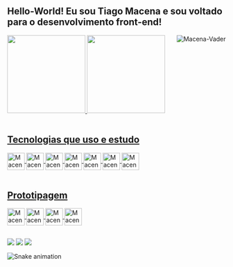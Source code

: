 ## Hello-World! Eu sou Tiago Macena e sou voltado para o desenvolvimento front-end!
<div align="left">
  <a href="https://github.com/thmacena">
 <img height="180em" src="https://github-readme-stats.vercel.app/api?username=thmacena&show_icons=true&theme=great-gatsby&include_all_commits=true&count_private=true"/>
  <img height="180em" src="https://github-readme-stats.vercel.app/api/top-langs/?username=thmacena&layout=compact&langs_count=7&theme=great-gatsby"/>
    <img align="right" alt="Macena-Vader" src="https://i.pinimg.com/originals/30/24/a3/3024a38fa366e7ac5de7c6af7b6361a3.gif"</img> 
</div>
  
 
 
<div style="display: inline_block"><br>
  <h2>Tecnologias que uso e estudo</h2>
  
  <img align="center" alt="Macena-HTML" height="40" width="40" src="https://cdn.jsdelivr.net/gh/devicons/devicon/icons/html5/html5-plain.svg">
  <img align="center" alt="Macena-CSS" height="40" width="40" src="https://cdn.jsdelivr.net/gh/devicons/devicon/icons/css3/css3-plain.svg">
  <img align="center" alt="Macena-Js" height="40" width="40" src="https://cdn.jsdelivr.net/gh/devicons/devicon/icons/javascript/javascript-plain.svg">  
  <img align="center" alt="Macena-React" height="40" width="40" src="https://cdn.jsdelivr.net/gh/devicons/devicon/icons/react/react-original.svg">  
  <img align="center" alt="Macena-Python" height="40" width="40" src="https://cdn.jsdelivr.net/gh/devicons/devicon/icons/python/python-original.svg">  
  <img align="center" alt="Macena-Angular" height="40" width="40" src="https://cdn.jsdelivr.net/gh/devicons/devicon/icons/angularjs/angularjs-plain.svg">
  <img align="center" alt="Macena-Bootstrap" height="40" width="40" src="https://cdn.jsdelivr.net/gh/devicons/devicon/icons/bootstrap/bootstrap-plain.svg">
  
 </div>
  
  
  
  <div style="display: inline_block"><br>
    <h2>Prototipagem</h2>
    <img align="center" alt="Macena-Ps" heigh="40" width="40" src="https://cdn.jsdelivr.net/gh/devicons/devicon/icons/photoshop/photoshop-line.svg">
    <img align="center" alt="Macena-figma" heigh="40" width="40" src="https://cdn.jsdelivr.net/gh/devicons/devicon/icons/figma/figma-original.svg">
    <img align="center" alt="Macena-Ai" heigh="40" width="40" src="https://cdn.jsdelivr.net/gh/devicons/devicon/icons/illustrator/illustrator-line.svg">
    <img align="center" alt="Macena-xd" heigh="40" width="40" src="https://cdn.jsdelivr.net/gh/devicons/devicon/icons/xd/xd-line.svg">
  </div>
  
 ##
  
  <div>
     <a href="https://instagram.com/thmacena" target="_blank"><img src="https://img.shields.io/badge/Instagram-E4405F?style=for-the-badge&logo=instagram&logoColor=white"   target="_blank"></a> 
    <a href = "mailto:t.hmacena@hotmail.com"><img src="https://img.shields.io/badge/Microsoft_Outlook-0078D4?style=for-the-badge&logo=microsoft-outlook&logoColor=white" target="_blank"></a>
    <a href="https://www.linkedin.com/in/thmacena/" target="_blank"><img src="https://img.shields.io/badge/-LinkedIn-%230077B5?style=for-the-badge&logo=linkedin&logoColor=white" target="_blank"></a> 
      
  
 
  ![Snake animation](https://github.com/thmacena/thmacena/blob/output/github-contribution-grid-snake.svg)
      
</div> 
      
